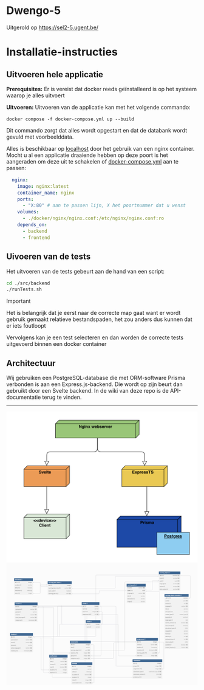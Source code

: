 # Dwengo-5

Uitgerold op https://sel2-5.ugent.be/

# Installatie-instructies

## Uitvoeren hele applicatie

**Prerequisites:** Er is vereist dat docker reeds geïnstalleerd is op het systeem waarop je alles uitvoert

**Uitvoeren:** Uitvoeren van de applicatie kan met het volgende commando:

```
docker compose -f docker-compose.yml up --build
```

Dit commando zorgt dat alles wordt opgestart en dat de databank wordt gevuld met voorbeelddata.

Alles is beschikbaar op [localhost](http://localhost) door het gebruik van een nginx container. Mocht u al een applicatie draaiende hebben op deze poort is het aangeraden om deze uit te schakelen of [docker-compose.yml](./docker-compose.yml) aan te passen:
```yml
  nginx:
    image: nginx:latest
    container_name: nginx
    ports:
      - "X:80" # aan te passen lijn, X het poortnummer dat u wenst
    volumes:
      - ./docker/nginx/nginx.conf:/etc/nginx/nginx.conf:ro
    depends_on:
      - backend
      - frontend
```

## Uivoeren van de tests

Het uitvoeren van de tests gebeurt aan de hand van een script:
```sh
cd ./src/backend
./runTests.sh
```

> [!IMPORTANT]
> Het is belangrijk dat je eerst naar de correcte map gaat want er wordt gebruik gemaakt relatieve bestandspaden, het zou anders dus kunnen dat er iets foutloopt

Vervolgens kan je een test selecteren en dan worden de correcte tests uitgevoerd binnen een docker container

## Architectuur

Wij gebruiken een PostgreSQL-database die met ORM-software Prisma verbonden is aan een Express.js-backend. Die wordt op zijn beurt dan gebruikt door een Svelte backend. In de wiki van deze repo is de API-documentatie terug te vinden.

---

![image](doc/deployment.png)
![image](doc/databaseUML.png)
